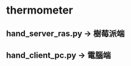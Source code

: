 # thermometer

hand_server_ras.py  -> 樹莓派端
--------------------------------
hand_client_pc.py   -> 電腦端
--------------------------------
